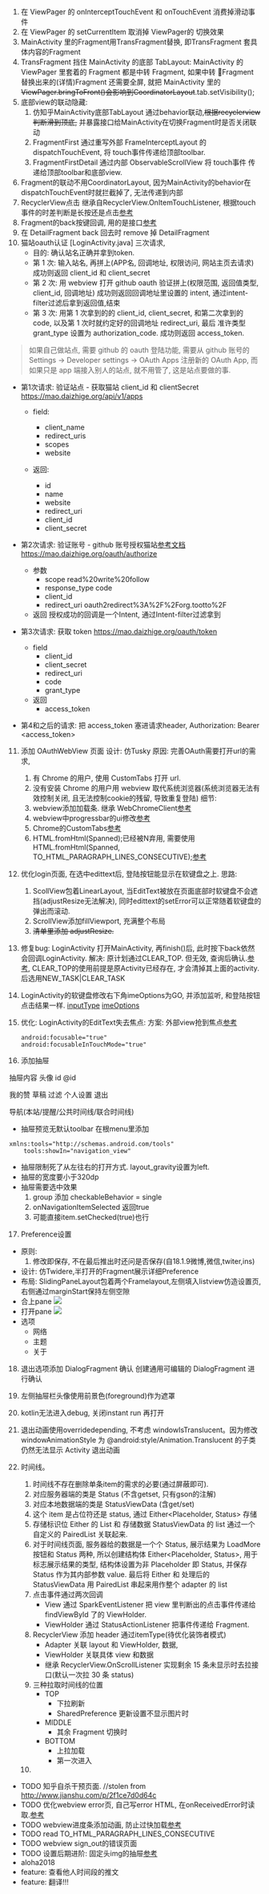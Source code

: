 1. 在 ViewPager 的 onInterceptTouchEvent 和 onTouchEvent 消费掉滑动事件
2. 在 ViewPager 的 setCurrentItem 取消掉 ViewPager的 切换效果
3. MainActivity 里的Fragment用TransFragment替换, 即TransFragment 套具体内容的Fragment
4. TransFragment 挡住 MainActivity 的底部 TabLayout:  MainActivity 的 ViewPager 里套着的 Fragment 都是中转 Fragment, 如果中转 Fragment 替换出来的(详情)Fragment 还需要全屏, 就把 MainActivity 里的 ~~ViewPager.bringToFront()会影响到CoordinatorLayout~~.tab.setVisibility();
5. 底部view的联动隐藏:
    1. 仿知乎MainActivity底部TabLayout 通过behavior联动,~~根据recyclerview判断滑到顶底,~~ 并暴露接口给MainActivity在切换Fragment时是否关闭联动
    2. FragmentFirst 通过重写外部 FrameInterceptLayout 的 dispatchTouchEvent, 将 touch事件传递给顶部toolbar.
    3. FragmentFirstDetail 通过内部 ObservableScrollView 将 touch事件 传递给顶部toolbar和底部view.
6. Fragment的联动不用CoordinatorLayout, 因为MainActivity的behavior在dispatchTouchEvent时就拦截掉了, 无法传递到内部
7.  RecyclerView点击 继承自RecyclerView.OnItemTouchListener, 根据touch事件的时差判断是长按还是点击[参考](http://www.jianshu.com/p/f2e0463e5aef)
8. Fragment的back按键回调, 用的是接口[参考](http://www.jianshu.com/p/fff1ef649fc0)
9. 在 DetailFragment back 回去时 remove 掉 DetailFragment
10. 猫站oauth认证 [LoginActivity.java]
    三次请求,
    * 目的: 确认站名正确并拿到token.
    * 第 1 次: 输入站名, 再拼上(APP名, 回调地址, 权限访问, 网站主页去请求)
    成功则返回 client_id 和 client_secret
    * 第 2 次: 用 webview 打开 github oauth 验证拼上(权限范围, 返回值类型, client_id, 回调地址)
    成功则返回回调地址里设置的 intent, 通过intent-filter过滤后拿到返回值,结束
    * 第 3 次: 用第 1 次拿到的的 client_id, client_secret, 和第二次拿到的 code, 以及第 1 次时就约定好的回调地址 redirect_uri, 最后 准许类型grant_type 设置为 authorization_code.
    成功则返回 access_token.
> 如果自己做站点, 需要 github 的 oauth 登陆功能, 需要从 github 账号的 Settings -> Developer settings -> OAuth Apps 注册新的 OAuth App,
> 而如果只是 app 端接入别人的站点, 就不用管了, 这是站点要做的事.

* 第1次请求: 验证站点 - 获取猫站 client_id 和 clientSecret
  https://mao.daizhige.org/api/v1/apps

  * field:
    * client_name
    * redirect_uris
    * scopes
    * website

  * 返回:
    * id
    * name
    * website
    * redirect_uri
    * client_id
    * client_secret

* 第2次请求: 验证账号 - github 账号授权猫站[参考文档](https://github.com/tootsuite/documentation/blob/master/Using-the-API/OAuth-details.md)
https://mao.daizhige.org/oauth/authorize
  * 参数
    * scope read%20write%20follow
    * response_type code
    * client_id
    * redirect_uri oauth2redirect%3A%2F%2Forg.tootto%2F
  * 返回
    授权成功的回调是一个Intent, 通过Intent-filter过滤拿到

* 第3次请求: 获取 token
  https://mao.daizhige.org/oauth/token
  * field
    * client_id
    * client_secret
    * redirect_uri
    * code
    * grant_type
  * 返回
    * access_token
* 第4和之后的请求: 把 access_token 塞进请求header, Authorization: Bearer <access_token>


11. 添加 OAuthWebView 页面
设计: 仿Tusky
原因: 完善OAuth需要打开url的需求,
    1. 有 Chrome 的用户, 使用 CustomTabs 打开 url.
    2. 没有安装 Chrome 的用户用 webview 取代系统浏览器(系统浏览器无法有效控制关闭, 且无法控制cookie的残留, 导致重复登陆)
细节:
    1. webview添加加载条. 继承 WebChromeClient[参考](http://blog.csdn.net/qq_20785431/article/details/51599073)
    2. webview中progressbar的ui修改[参考](https://www.jianshu.com/p/63af8ea97aae)
    3. Chrome的CustomTabs[参考](https://github.com/GoogleChrome/custom-tabs-client)
    4. HTML.fromHtml(Spanned);已经被N弃用, 需要使用HTML.fromHtml(Spanned, TO_HTML_PARAGRAPH_LINES_CONSECUTIVE);[参考](https://stackoverflow.com/questions/37904739/html-fromhtml-deprecated-in-android-n)

12. 优化login页面, 在选中edittext后, 登陆按钮能显示在软键盘之上.
思路:
    1. ScollView包着LinearLayout, 当EditText被放在页面底部时软键盘不会遮挡(adjustResize无法解决), 同时edittext的setError可以正常随着软键盘的弹出而滚动.
    2. ScrollView添加fillViewport, 充满整个布局
    2. ~~清单里添加 adjustResize.~~

13. 修复bug: LoginActivity 打开MainActivity, 再finish()后, 此时按下back依然会回调LoginActivity.
    解决: 原计划通过CLEAR_TOP. 但无效, 查询后确认.[参考](https://www.cnblogs.com/supermanChao/p/6007671.html), CLEAR_TOP的使用前提是原Activity已经存在, 才会清掉其上面的activity. 后选用NEW_TASK|CLEAR_TASK

14. LoginActivity的软键盘修改右下角imeOptions为GO, 并添加监听, 和登陆按钮点击结果一样.
    [inputType](http://blog.csdn.net/qq_16064871/article/details/44701727)
    [imeOptions](https://www.jianshu.com/p/6ad48686e6fd)

15. 优化: LoginActivity的EditText失去焦点:
    方案: 外部view抢到焦点[参考](http://www.cnblogs.com/yejiurui/archive/2013/01/02/2841945.html)
    ```
    android:focusable="true"
    android:focusableInTouchMode="true"
    ```
16. 添加抽屉

抽屉内容
头像
id
@id

我的赞
草稿
过滤
个人设置
退出

导航(本站/提醒/公共时间线/联合时间线)

* 抽屉预览无默认toolbar
在根menu里添加
```
xmlns:tools="http://schemas.android.com/tools"
    tools:showIn="navigation_view"
```
* 抽屉限制死了从左往右的打开方式. layout_gravity设置为left.
* 抽屉的宽度要小于320dp
* 抽屉需要选中效果
  1. group 添加 checkableBehavior = single
  2. onNavigationItemSelected 返回true
  3. 可能直接item.setChecked(true)也行



17. Preference设置
* 原则:
  1. 修改即保存, 不在最后推出时还问是否保存(自18.1.9微博,微信,twiter,ins)
* 设计: 仿Twidere,半打开的Fragment展示详细Preference
* 布局: SlidingPaneLayout包着两个Framelayout,左侧填入listview仿造设置页, 右侧通过marginStart保持左侧空隙
* 合上pane
![](https://raw.githubusercontent.com/sunxlfred/RES/78cd72720f41e478f83563bc9e4566795dcdeec4/preferenceClosePane.png)
* 打开pane
![](https://raw.githubusercontent.com/sunxlfred/RES/78cd72720f41e478f83563bc9e4566795dcdeec4/preferenceOpenPane.png)
* 选项
  * 网络
  * 主题
  * 关于

18. 退出选项添加 DialogFragment 确认
创建通用可编辑的 DialogFragment 进行确认


19. 左侧抽屉栏头像使用前景色(foreground)作为遮罩
20. kotlin无法进入debug, 关闭instant run 再打开

22. 退出动画使用overridedepending, 不考虑 windowIsTranslucent。因为修改 windowAnimationStyle 为 @android:style/Animation.Translucent 的子类仍然无法显示 Activity 退出动画

23. 时间线。
    1. 时间线不存在删除单条item的需求的必要(通过屏蔽即可).
    2. 对应服务器端的类是 Status (不含getset, 只有gson的注解)
    3. 对应本地数据端的类是 StatusViewData (含get/set)
    4. 这个 item 是占位符还是 status, 通过 Either<Placeholder, Status> 存储
    5. 存储标识位 Either 的 List 和 存储数据 StatusViewData 的 list 通过一个自定义的 PairedList 关联起来.
    6. 对于时间线页面, 服务器给的数据是一个个 Status, 展示结果为 LoadMore 按钮和 Status 两种, 所以创建结构体 Either<Placeholder, Status>, 用于标志展示结果的类型, 结构体设置为非 Placeholder 即 Status, 并保存 Status 作为其内部参数 value. 最后将 Either 和 处理后的 StatusViewData 用 PairedList 串起来用作整个 adapter 的 list
    7. 点击事件通过两次回调
        * View 通过 SparkEventListener 把 view 里判断出的点击事件传递给 findViewById 了的 ViewHolder.
        * ViewHolder 通过 StatusActionListener 把事件传递给 Fragment.
    8. RecyclerView 添加 header 通过itemType(待优化装饰者模式)
        * Adapter 关联 layout 和 ViewHolder, 数据,
        * ViewHolder 关联具体  view 和数据
        * 继承 RecyclerView.OnScrollListener 实现剩余 15 条未显示时去拉接口(默认一次拉 30 条 status)
    9. 三种拉取时间线的位置
        * TOP
          * 下拉刷新
          * SharedPreference 更新设置不显示图片时
        * MIDDLE
          * 其余 Fragment 切换时
        * BOTTOM
          * 上拉加载
          * 第一次进入
    10. 








* TODO 知乎自杀干预页面.
//stolen from http://www.jianshu.com/p/2f1ce7d0d64c
* TODO 优化webview error页, 自己写error HTML, 在onReceivedError时读取.[参考](http://stackoverflow.org.cn/front/ask/view?ask_id=33638)
* TODO webview进度条添加动画, 防止过快加载[参考](https://juejin.im/post/597734f76fb9a06bb874c208)
* TODO read TO_HTML_PARAGRAPH_LINES_CONSECUTIVE
* TODO webview sign_out的错误页面
* TODO 设置后期进阶: 固定头img的抽屉[参考](https://github.com/mikepenz/MaterialDrawer/blob/develop/app/src/main/java/com/mikepenz/materialdrawer/app/PersistentDrawerActivity.java)
* aloha2018
* feature: 查看他人时间段的推文
* feature: 翻译!!!
